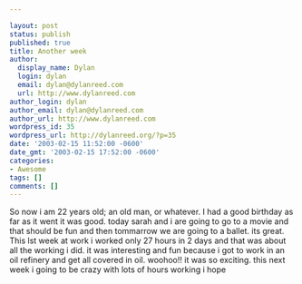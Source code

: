 ```yaml
---

layout: post
status: publish
published: true
title: Another week
author:
  display_name: Dylan
  login: dylan
  email: dylan@dylanreed.com
  url: http://www.dylanreed.com
author_login: dylan
author_email: dylan@dylanreed.com
author_url: http://www.dylanreed.com
wordpress_id: 35
wordpress_url: http://dylanreed.org/?p=35
date: '2003-02-15 11:52:00 -0600'
date_gmt: '2003-02-15 17:52:00 -0600'
categories:
- Awesome
tags: []
comments: []
---
```


So now i am 22 years old; an old man, or whatever. I had a good birthday as far as it went it was good. today sarah and i are going to go to a movie and that should be fun and then tommarrow we are going to a ballet. its great. This lst week at work i worked only 27 hours in 2 days and that was about all the working i did. it was interesting and fun because i got to work in an oil refinery and get all covered in oil. woohoo!! it was so exciting. this next week i going to be crazy with lots of hours working i hope
